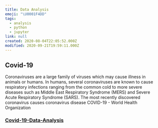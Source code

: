 ```yaml
---
title: Data Analysis
emoji: "\U0001F4DD"
tags:
  - analysis
  - python
  - jupyter
link: null
created: 2020-08-04T22:05:52.000Z
modified: 2020-09-21T19:59:11.000Z
---
```


## Covid-19

Coronaviruses are a large family of viruses which may cause illness in animals or humans. In humans, several coronaviruses are known to cause respiratory infections ranging from the common cold to more severe diseases such as Middle East Respiratory Syndrome (MERS) and Severe Acute Respiratory Syndrome (SARS). The most recently discovered coronavirus causes coronavirus disease COVID-19 - World Health Organization

### [Covid-19-Data-Analysis](https://github.com/ashwanisng/Covid-19-Data-Analysis/blob/master/Covid-19%20Data%20Analysis.ipynb)

